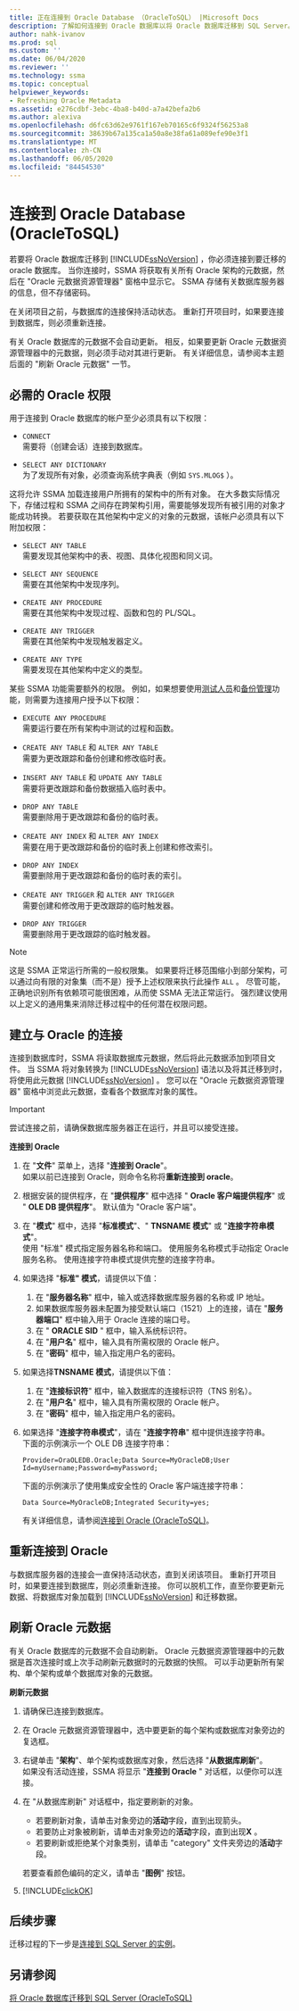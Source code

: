 ```yaml
---
title: 正在连接到 Oracle Database （OracleToSQL） |Microsoft Docs
description: 了解如何连接到 Oracle 数据库以将 Oracle 数据库迁移到 SQL Server。 SSMA 获取并显示有关所有 Oracle 架构的元数据。
author: nahk-ivanov
ms.prod: sql
ms.custom: ''
ms.date: 06/04/2020
ms.reviewer: ''
ms.technology: ssma
ms.topic: conceptual
helpviewer_keywords:
- Refreshing Oracle Metadata
ms.assetid: e276cdbf-3ebc-4ba8-b40d-a7a42befa2b6
ms.author: alexiva
ms.openlocfilehash: d6fc63d62e9761f167eb70165c6f9324f56253a8
ms.sourcegitcommit: 38639b67a135ca1a50a8e38fa61a089efe90e3f1
ms.translationtype: MT
ms.contentlocale: zh-CN
ms.lasthandoff: 06/05/2020
ms.locfileid: "84454530"
---
```

# <a name="connecting-to-oracle-database-oracletosql"></a>连接到 Oracle Database (OracleToSQL)

若要将 Oracle 数据库迁移到 [!INCLUDE[ssNoVersion](../../includes/ssnoversion-md.md)] ，你必须连接到要迁移的 oracle 数据库。 当你连接时，SSMA 将获取有关所有 Oracle 架构的元数据，然后在 "Oracle 元数据资源管理器" 窗格中显示它。 SSMA 存储有关数据库服务器的信息，但不存储密码。

在关闭项目之前，与数据库的连接保持活动状态。 重新打开项目时，如果要连接到数据库，则必须重新连接。

有关 Oracle 数据库的元数据不会自动更新。 相反，如果要更新 Oracle 元数据资源管理器中的元数据，则必须手动对其进行更新。 有关详细信息，请参阅本主题后面的 "刷新 Oracle 元数据" 一节。

## <a name="required-oracle-permissions"></a>必需的 Oracle 权限

用于连接到 Oracle 数据库的帐户至少必须具有以下权限：

- `CONNECT`  
  需要将（创建会话）连接到数据库。

- `SELECT ANY DICTIONARY`  
  为了发现所有对象，必须查询系统字典表（例如 `SYS.MLOG$` ）。

这将允许 SSMA 加载连接用户所拥有的架构中的所有对象。 在大多数实际情况下，存储过程和 SSMA 之间存在跨架构引用，需要能够发现所有被引用的对象才能成功转换。 若要获取在其他架构中定义的对象的元数据，该帐户必须具有以下附加权限：

- `SELECT ANY TABLE`  
  需要发现其他架构中的表、视图、具体化视图和同义词。

- `SELECT ANY SEQUENCE`  
  需要在其他架构中发现序列。

- `CREATE ANY PROCEDURE`  
  需要在其他架构中发现过程、函数和包的 PL/SQL。

- `CREATE ANY TRIGGER`  
  需要在其他架构中发现触发器定义。

- `CREATE ANY TYPE`  
  需要发现在其他架构中定义的类型。

某些 SSMA 功能需要额外的权限。 例如，如果想要使用[测试人员](testing-migrated-database-objects-oracletosql.md)和[备份管理](managing-backups-oracletosql.md)功能，则需要为连接用户授予以下权限：

- `EXECUTE ANY PROCEDURE`  
  需要运行要在所有架构中测试的过程和函数。

- `CREATE ANY TABLE` 和 `ALTER ANY TABLE`  
  需要为更改跟踪和备份创建和修改临时表。

- `INSERT ANY TABLE` 和 `UPDATE ANY TABLE`  
  需要将更改跟踪和备份数据插入临时表中。

- `DROP ANY TABLE`  
  需要删除用于更改跟踪和备份的临时表。

- `CREATE ANY INDEX` 和 `ALTER ANY INDEX`  
  需要在用于更改跟踪和备份的临时表上创建和修改索引。

- `DROP ANY INDEX`  
  需要删除用于更改跟踪和备份的临时表的索引。

- `CREATE ANY TRIGGER` 和 `ALTER ANY TRIGGER`  
  需要创建和修改用于更改跟踪的临时触发器。

- `DROP ANY TRIGGER`  
  需要删除用于更改跟踪的临时触发器。

> [!NOTE]
> 这是 SSMA 正常运行所需的一般权限集。 如果要将迁移范围缩小到部分架构，可以通过向有限的对象集（而不是）授予上述权限来执行此操作 `ALL` 。 尽管可能，正确地识别所有依赖项可能很困难，从而使 SSMA 无法正常运行。 强烈建议使用以上定义的通用集来消除迁移过程中的任何潜在权限问题。

## <a name="establishing-a-connection-to-oracle"></a>建立与 Oracle 的连接

连接到数据库时，SSMA 将读取数据库元数据，然后将此元数据添加到项目文件。 当 SSMA 将对象转换为 [!INCLUDE[ssNoVersion](../../includes/ssnoversion-md.md)] 语法以及将其迁移到时，将使用此元数据 [!INCLUDE[ssNoVersion](../../includes/ssnoversion-md.md)] 。 您可以在 "Oracle 元数据资源管理器" 窗格中浏览此元数据，查看各个数据库对象的属性。

> [!IMPORTANT]
> 尝试连接之前，请确保数据库服务器正在运行，并且可以接受连接。

**连接到 Oracle**

1. 在 "**文件**" 菜单上，选择 "**连接到 Oracle**"。  
   如果以前已连接到 Oracle，则命令名称将**重新连接到 oracle**。
  
2. 根据安装的提供程序，在 "**提供程序**" 框中选择 " **Oracle 客户端提供程序**" 或 " **OLE DB 提供程序**"。 默认值为 "Oracle 客户端"。

3. 在 "**模式**" 框中，选择 "**标准模式**"、" **TNSNAME 模式**" 或 "**连接字符串模式**"。  
   使用 "标准" 模式指定服务器名称和端口。 使用服务名称模式手动指定 Oracle 服务名称。 使用连接字符串模式提供完整的连接字符串。

4. 如果选择 "**标准" 模式**，请提供以下值：
   1. 在 "**服务器名称**" 框中，输入或选择数据库服务器的名称或 IP 地址。
   2. 如果数据库服务器未配置为接受默认端口（1521）上的连接，请在 "**服务器端口**" 框中输入用于 Oracle 连接的端口号。
   3. 在 " **ORACLE SID** " 框中，输入系统标识符。
   4. 在 "**用户名**" 框中，输入具有所需权限的 Oracle 帐户。
   5. 在 "**密码**" 框中，输入指定用户名的密码。

5. 如果选择**TNSNAME 模式**，请提供以下值：
   1. 在 "**连接标识符**" 框中，输入数据库的连接标识符（TNS 别名）。
   2. 在 "**用户名**" 框中，输入具有所需权限的 Oracle 帐户。
   3. 在 "**密码**" 框中，输入指定用户名的密码。
  
6. 如果选择 "**连接字符串模式**"，请在 "**连接字符串**" 框中提供连接字符串。  
   下面的示例演示一个 OLE DB 连接字符串：

   `Provider=OraOLEDB.Oracle;Data Source=MyOracleDB;User Id=myUsername;Password=myPassword;`

   下面的示例演示了使用集成安全性的 Oracle 客户端连接字符串：

   `Data Source=MyOracleDB;Integrated Security=yes;`

   有关详细信息，请参阅[连接到 Oracle &#40;OracleToSQL&#41;](../../ssma/oracle/connect-to-oracle-oracletosql.md)。

## <a name="reconnecting-to-oracle"></a>重新连接到 Oracle

与数据库服务器的连接会一直保持活动状态，直到关闭该项目。 重新打开项目时，如果要连接到数据库，则必须重新连接。 你可以脱机工作，直至你要更新元数据、将数据库对象加载到 [!INCLUDE[ssNoVersion](../../includes/ssnoversion-md.md)] 和迁移数据。

## <a name="refreshing-oracle-metadata"></a>刷新 Oracle 元数据

有关 Oracle 数据库的元数据不会自动刷新。 Oracle 元数据资源管理器中的元数据是首次连接时或上次手动刷新元数据时的元数据的快照。 可以手动更新所有架构、单个架构或单个数据库对象的元数据。

**刷新元数据**

1. 请确保已连接到数据库。

2. 在 Oracle 元数据资源管理器中，选中要更新的每个架构或数据库对象旁边的复选框。

3. 右键单击 "**架构**"、单个架构或数据库对象，然后选择 "**从数据库刷新**"。  
   如果没有活动连接，SSMA 将显示 "**连接到 Oracle** " 对话框，以便你可以连接。

4. 在 "从数据库刷新" 对话框中，指定要刷新的对象。

   - 若要刷新对象，请单击对象旁边的**活动**字段，直到出现箭头。
   - 若要防止对象被刷新，请单击对象旁边的**活动**字段，直到出现**X** 。
   - 若要刷新或拒绝某个对象类别，请单击 "category" 文件夹旁边的**活动**字段。

   若要查看颜色编码的定义，请单击 "**图例**" 按钮。

5. [!INCLUDE[clickOK](../../includes/clickok-md.md)]

## <a name="next-steps"></a>后续步骤

迁移过程的下一步是[连接到 SQL Server 的实例](connecting-to-sql-server-oracletosql.md)。

## <a name="see-also"></a>另请参阅

[将 Oracle 数据库迁移到 SQL Server &#40;OracleToSQL&#41;](../../ssma/oracle/migrating-oracle-databases-to-sql-server-oracletosql.md)
